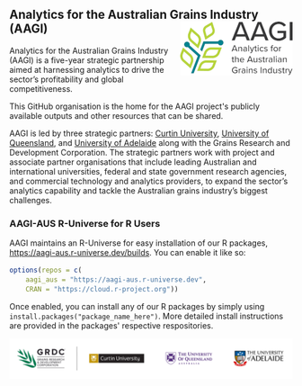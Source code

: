 ## Analytics for the Australian Grains Industry (AAGI) <img src="./AAGI_logo.png" align="right"/>

Analytics for the Australian Grains Industry (AAGI) is a five-year strategic partnership aimed at harnessing analytics to drive the sector’s profitability and global competitiveness.

This GitHub organisation is the home for the AAGI project's publicly available outputs and other resources that can be shared.

AAGI is led by three strategic partners: [Curtin University]([https://curtin.edu.au](https://www.ccdm.com.au/research/aagi/)), [University of Queensland](https://www.uq.edu.au/), and [University of Adelaide](https://www.adelaide.edu.au/) along with the Grains Research and Development Corporation.
The strategic partners work with project and associate partner organisations that include leading Australian and international universities, federal and state government research agencies, and commercial technology and analytics providers, to expand the sector’s analytics capability and tackle the Australian grains industry’s biggest challenges.

### AAGI-AUS R-Universe for R Users

AAGI maintains an R-Universe for easy installation of our R packages, <https://aagi-aus.r-universe.dev/builds>.
You can enable it like so:

```r
options(repos = c(
    aagi_aus = "https://aagi-aus.r-universe.dev",
    CRAN = "https://cloud.r-project.org"))
```

Once enabled, you can install any of our R packages by simply using `install.packages("package_name_here")`.
More detailed install instructions are provided in the packages' respective respositories.

![](./strategic_partners.png)

<!--

**Here are some ideas to get you started:**

🙋‍♀️ A short introduction - what is your organization all about?
🌈 Contribution guidelines - how can the community get involved?
👩‍💻 Useful resources - where can the community find your docs? Is there anything else the community should know?
🍿 Fun facts - what does your team eat for breakfast?
🧙 Remember, you can do mighty things with the power of [Markdown](https://docs.github.com/github/writing-on-github/getting-started-with-writing-and-formatting-on-github/basic-writing-and-formatting-syntax)
-->
